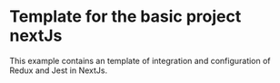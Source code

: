 # Template for the basic project nextJs

This example contains an template of integration and configuration of Redux and Jest in NextJs.

